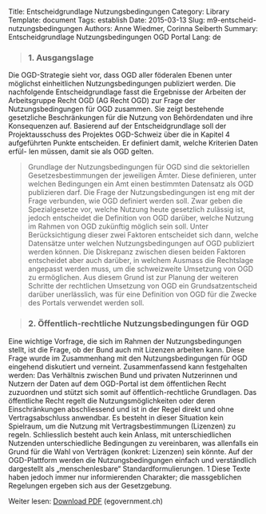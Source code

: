 Title: Entscheidgrundlage Nutzungsbedingungen
Category: Library
Template: document
Tags: establish
Date: 2015-03-13
Slug: m9-entscheid-nutzungsbedingungen
Authors: Anne Wiedmer, Corinna Seiberth
Summary: Entscheidgrundlage Nutzungsbedingungen OGD Portal
Lang: de

> ### 1. Ausgangslage
Die OGD-Strategie sieht vor, dass OGD aller föderalen Ebenen unter möglichst einheitlichen
Nutzungsbedingungen publiziert werden. Die nachfolgende Entscheidgrundlage fasst die
Ergebnisse der Arbeiten der Arbeitsgruppe Recht OGD (AG Recht OGD) zur Frage der
Nutzungsbedingungen für OGD zusammen. Sie zeigt bestehende gesetzliche
Beschränkungen für die Nutzung von Behördendaten und ihre Konsequenzen auf. Basierend
auf der Entscheidgrundlage soll der Projektausschuss des Projektes OGD-Schweiz über die
in Kapitel 4 aufgeführten Punkte entscheiden. Er definiert damit, welche Kriterien Daten erfül-
len müssen, damit sie als OGD gelten.

> Grundlage der Nutzungsbedingungen für OGD sind die sektoriellen Gesetzesbestimmungen
der jeweiligen Ämter. Diese definieren, unter welchen Bedingungen ein Amt einen bestimmten
Datensatz als OGD publizieren darf. Die Frage der Nutzungsbedingungen ist eng mit der Frage
verbunden, wie OGD definiert werden soll. Zwar geben die Spezialgesetze vor, welche
Nutzung heute gesetzlich zulässig ist, jedoch entscheidet die Definition von OGD darüber,
welche Nutzung im Rahmen von OGD zukünftig möglich sein soll. Unter Berücksichtigung
dieser zwei Faktoren entscheidet sich dann, welche Datensätze unter welchen
Nutzungsbedingungen auf OGD publiziert werden können. Die Diskrepanz zwischen diesen
beiden Faktoren entscheidet aber auch darüber, in welchem Ausmass die Rechtslage
angepasst werden muss, um die schweizweite Umsetzung von OGD zu ermöglichen. Aus
diesem Grund ist zur Planung der weiteren Schritte der rechtlichen Umsetzung von OGD ein
Grundsatzentscheid darüber unerlässlich, was für eine Definition von OGD für die Zwecke des
Portals verwendet werden soll.

> ### 2. Öffentlich-rechtliche Nutzungsbedingungen für OGD
Eine wichtige Vorfrage, die sich im Rahmen der Nutzungsbedingungen stellt, ist die Frage, ob
der Bund auch mit Lizenzen arbeiten kann. Diese Frage wurde im Zusammenhang mit den
Nutzungsbedingungen für OGD eingehend diskutiert und verneint. Zusammenfassend kann
festgehalten werden: Das Verhältnis zwischen Bund und privaten Nutzerinnen und Nutzern
der Daten auf dem OGD-Portal ist dem öffentlichen Recht zuzuordnen und stützt sich somit
auf öffentlich-rechtliche Grundlagen. Das öffentliche Recht regelt die Nutzungsmöglichkeiten
oder deren Einschränkungen abschliessend und ist in der Regel direkt und ohne
Vertragsabschluss anwendbar. Es besteht in dieser Situation kein Spielraum, um die Nutzung
mit Vertragsbestimmungen (Lizenzen) zu regeln. Schliesslich besteht auch kein Anlass, mit
unterschiedlichen Nutzenden unterschiedliche Bedingungen zu vereinbaren, was allenfalls ein
Grund für die Wahl von Verträgen (konkret: Lizenzen) sein könnte. Auf der OGD-Plattform
werden die Nutzungsbedingungen einfach und verständlich dargestellt als „menschenlesbare“
Standardformulierungen. 1 Diese Texte haben jedoch immer nur informierenden Charakter; die
massgeblichen Regelungen ergeben sich aus der Gesetzgebung.

Weiter lesen: [Download PDF](http://www.egovernment.ch/umsetzung/00881/00883/01112/index.html?lang=de&download=NHzLpZeg7t,lnp6I0NTU042l2Z6ln1acy4Zn4Z2qZpnO2Yuq2Z6gpJCDdnt2f2ym162epYbg2c_JjKbNoKSn6A--) (egovernment.ch)
